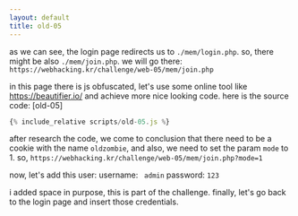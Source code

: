 ```yaml
---
layout: default
title: old-05
---
```




as we can see, the login page redirects us to `./mem/login.php`. so, there might be also `./mem/join.php`. we will go there:
```https://webhacking.kr/challenge/web-05/mem/join.php``` 

in this page there is js obfuscated, let's use some online tool like https://beautifier.io/ and achieve more nice looking code. 
here is the source code: [old-05]
```js
{% include_relative scripts/old-05.js %}
```



after research the code, we come to conclusion that there need to be a cookie with the name `oldzombie`, and also, we need to set the param `mode` to 1.
so, `https://webhacking.kr/challenge/web-05/mem/join.php?mode=1`

now, let's add this user:
username: ` admin`
password: `123`

i added space in purpose, this is part of the challenge.
finally, let's go back to the login page and insert those credentials.
